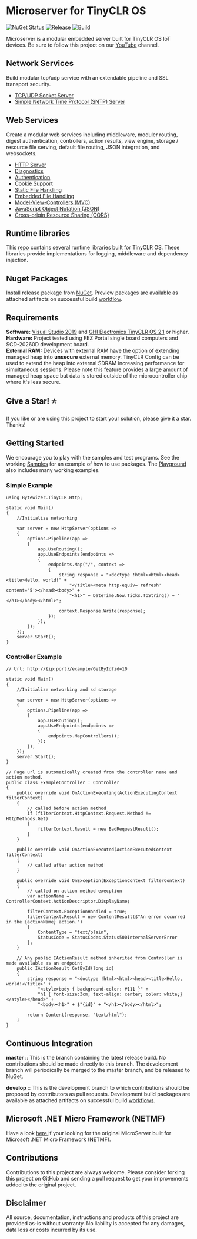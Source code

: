 # Microserver for TinyCLR OS

[![NuGet Status](http://img.shields.io/nuget/v/Bytewizer.TinyCLR.Core.svg?style=flat&logo=nuget)](https://www.nuget.org/packages?q=bytewizer.tinyclr)
[![Release](https://github.com/bytewizer/microserver/actions/workflows/release.yml/badge.svg)](https://github.com/bytewizer/microserver/actions/workflows/release.yml)
[![Build](https://github.com/bytewizer/microserver/actions/workflows/actions.yml/badge.svg)](https://github.com/bytewizer/microserver/actions/workflows/actions.yml)


Microserver is a modular embedded server built for TinyCLR OS IoT devices.  Be sure to follow this project on our [YouTube](https://www.youtube.com/channel/UCfFRHPY9XEsfIC0pLTSJ8kw) channel. 

## Network Services

Build modular tcp/udp service with an extendable pipeline and SSL transport security.

* <a href="https://github.com/bytewizer/microserver/tree/develop/src/Bytewizer.TinyCLR.Sockets">TCP/UDP Socket Server</a>
* <a href="https://github.com/bytewizer/microserver/tree/develop/src/Bytewizer.TinyCLR.Sntp">Simple Network Time Protocol (SNTP) Server</a>


## Web Services

Create a modular web services including middleware, moduler routing, digest authentication, controllers, action results, view engine, storage / resource file serving, default file routing, JSON integration, and websockets.

* <a href="https://github.com/bytewizer/microserver/tree/develop/src/Bytewizer.TinyCLR.Http">HTTP Server</a>
* <a href="https://github.com/bytewizer/microserver/tree/develop/src/Bytewizer.TinyCLR.Http.Diagnostics">Diagnostics</a> 
* <a href="https://github.com/bytewizer/microserver/tree/develop/src/Bytewizer.TinyCLR.Http.Authentication">Authentication</a>
* <a href="https://github.com/bytewizer/microserver/tree/develop/src/Bytewizer.TinyCLR.Http.Cookies">Cookie Support</a>
* <a href="https://github.com/bytewizer/microserver/tree/develop/src/Bytewizer.TinyCLR.Http.StaticFiles">Static File Handling</a>
* <a href="https://github.com/bytewizer/microserver/tree/develop/src/Bytewizer.TinyCLR.Http.Resource">Embedded File Handling</a> 
* <a href="https://github.com/bytewizer/microserver/tree/develop/src/Bytewizer.TinyCLR.Http.Mvc">Model-View-Controllers (MVC)</a> 
* <a href="https://github.com/bytewizer/microserver/tree/develop/src/Bytewizer.TinyCLR.Http.Json">JavaScript Object Notation (JSON)</a>
* <a href="https://github.com/bytewizer/microserver/tree/develop/src/Bytewizer.TinyCLR.Http.Cors">Cross-origin Resource Sharing (CORS)</a>

## Runtime libraries
This  <a href="https://github.com/bytewizer/runtime">repo</a> contains several runtime libraries built for TinyCLR OS. These libraries provide implementations for logging, middleware and dependency injection.

## Nuget Packages
Install release package from [NuGet](https://www.nuget.org/packages?q=bytewizer.tinyclr). Preview packages are available as attached artifacts on successful build [workflow](https://github.com/bytewizer/microserver/actions).

## Requirements

**Software:**  <a href="https://visualstudio.microsoft.com/downloads/">Visual Studio 2019</a> and <a href="https://www.ghielectronics.com/">GHI Electronics TinyCLR OS 2.1</a> or higher.  
**Hardware:** Project tested using FEZ Portal single board computers and SCD-20260D development board.  
**External RAM:** Devices with external RAM have the option of extending managed heap into **unsecure** external memory. TinyCLR Config can be used to extend the heap into external SDRAM increasing performance for simultaneous sessions. Please note this feature provides a large amount of managed heap space but data is stored outside of the microcontroller chip where it's less secure.

## Give a Star! :star:

If you like or are using this project to start your solution, please give it a star. Thanks!

## Getting Started

We encourage you to play with the samples and test programs. See the working [Samples](https://github.com/bytewizer/microserver/tree/master/samples) for an example of how to use packages. The [Playground](https://github.com/bytewizer/microserver/tree/master/playground) also includes many working examples.

### Simple Example

```CSharp
using Bytewizer.TinyCLR.Http;

static void Main()
{
    //Initialize networking

    var server = new HttpServer(options =>
    {
        options.Pipeline(app =>
        {
            app.UseRouting();
            app.UseEndpoints(endpoints =>
            {
                endpoints.Map("/", context =>
                {
                    string response = "<doctype !html><html><head><title>Hello, world!" +
                        "</title><meta http-equiv='refresh' content='5'></head><body>" +
                        "<h1>" + DateTime.Now.Ticks.ToString() + "</h1></body></html>";

                    context.Response.Write(response);
                });
            });
        });
    });
    server.Start();
}
```

### Controller Example

```CSharp
// Url: http://{ip:port}/example/GetById?id=10

static void Main()
{
    //Initialize networking and sd storage

    var server = new HttpServer(options =>
    {
        options.Pipeline(app =>
        {
            app.UseRouting();
            app.UseEndpoints(endpoints =>
            {
                endpoints.MapControllers(); 
            });
        });
    });
    server.Start();
}

// Page url is automatically created from the controller name and action method.  
public class ExampleController : Controller
{
    public override void OnActionExecuting(ActionExecutingContext filterContext)
    {
        // called before action method
        if (filterContext.HttpContext.Request.Method != HttpMethods.Get)
        {
            filterContext.Result = new BadRequestResult();
        }
    }

    public override void OnActionExecuted(ActionExecutedContext filterContext)
    {
        // called after action method
    }

    public override void OnException(ExceptionContext filterContext)
    {
        // called on action method execption
        var actionName = ControllerContext.ActionDescriptor.DisplayName;
        
        filterContext.ExceptionHandled = true;
        filterContext.Result = new ContentResult($"An error occurred in the {actionName} action.")
        {
            ContentType = "text/plain",
            StatusCode = StatusCodes.Status500InternalServerError
        };
    }

    // Any public IActionResult method inherited from Controller is made available as an endpoint
    public IActionResult GetById(long id)
    {
        string response = "<doctype !html><html><head><title>Hello, world!</title>" +
            "<style>body { background-color: #111 }" +
            "h1 { font-size:3cm; text-align: center; color: white;}</style></head>" +
            "<body><h1>" + $"{id}" + "</h1></body></html>";

        return Content(response, "text/html");
    }
}
```

## Continuous Integration

**master** :: This is the branch containing the latest release build. No contributions should be made directly to this branch. The development branch will periodically be merged to the master branch, and be released to [NuGet](https://www.nuget.org/packages?q=bytewizer.tinyclr).

**develop** :: This is the development branch to which contributions should be proposed by contributors as pull requests. Development build packages are available as attached artifacts on successful build [workflows](https://github.com/bytewizer/microserver/actions/workflows/actions.yml).


## Microsoft .NET Micro Framework (NETMF)

Have a look <a href="https://github.com/bytewizer/microserver/releases/tag/v1.1.0"> here </a> if your looking for the original MicroServer built for Microsoft .NET Micro Framework (NETMF).

## Contributions

Contributions to this project are always welcome. Please consider forking this project on GitHub and sending a pull request to get your improvements added to the original project.

## Disclaimer

All source, documentation, instructions and products of this project are provided as-is without warranty. No liability is accepted for any damages, data loss or costs incurred by its use.